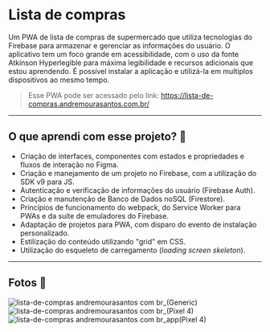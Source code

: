 # Lista de compras
Um PWA de lista de compras de supermercado que utiliza tecnologias do Firebase para armazenar e gerenciar as informações do usuário. O aplicativo tem um foco grande em acessibilidade, com o uso da fonte Atkinson Hyperlegible para máxima legibilidade e recursos adicionais que estou aprendendo. É possível instalar a aplicação e utilizá-la em multiplos dispositivos ao mesmo tempo.

> Esse PWA pode ser acessado pelo link: https://lista-de-compras.andremourasantos.com.br/

- - -

## O que aprendi com esse projeto? 🎯

- Criação de interfaces, componentes com estados e propriedades e fluxos de interação no Figma.
- Criação e manejamento de um projeto no Firebase, com a utilização do SDK v9 para JS.
- Autenticação e verificação de informações do usuário (Firebase Auth).
- Criação e manutenção de Banco de Dados noSQL (Firestore).
- Princípios de funcionamento do webpack, do Service Worker para PWAs e da suíte de emuladores do Firebase.
- Adaptação de projetos para PWA, com disparo do evento de instalação personalizado.
- Estilização do conteúdo utilizando "grid" em CSS.
- Utilização do esqueleto de carregamento (_loading screen skeleton_).

- - -

## Fotos 📸

![lista-de-compras andremourasantos com br_(Generic)](https://user-images.githubusercontent.com/92397834/231459575-c92dd6e6-bdb3-4447-a7cb-8223224f413e.png)
![lista-de-compras andremourasantos com br_(Pixel 4)](https://user-images.githubusercontent.com/92397834/231459582-791093c9-9d2f-4507-85ae-db9d21024678.png)
![lista-de-compras andremourasantos com br_app(Pixel 4)](https://user-images.githubusercontent.com/92397834/231459588-71c7a37c-b667-4c4b-aa9a-c29aaf3bd13e.png)
